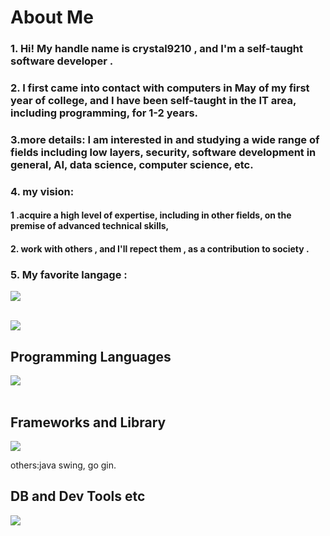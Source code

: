 # About Me


### 1. Hi! My handle name is crystal9210 , and I'm a self-taught software developer .


### 2. I first came into contact with computers in May of my first year of college, and I have been self-taught in the IT area, including programming, for 1-2 years.

### 3.more details: I am interested in and studying a wide range of fields including low layers, security, software development in general, AI, data science, computer science, etc.


### 4. my vision:

#### 1 .acquire a high level of expertise, including in other fields, on the premise of advanced technical skills, 

#### 2. work with others , and I'll repect them , as a contribution to society .


### 5. My favorite langage : 

<img src="https://skillicons.dev/icons?i=go" /> <br /><br />


![](https://github-readme-stats.vercel.app/api/top-langs?username=crystal9210&show_icons=true&locale=en&layout=compact)

## Programming Languages

<img src="https://skillicons.dev/icons?i=html,css,java,go,js,ts,py,cpp,c" /> <br /><br />

## Frameworks and Library

<img src="https://skillicons.dev/icons?i=react,nextjs,spring,django,tailwind" /> 

others:java swing, go gin.


## DB and Dev Tools etc

<img src="https://skillicons.dev/icons?i=mysql,postgres,sqlite,redis,docker,git,github,vscode,ubuntu,firebase,nginx,vercel" /> <br /><br />
